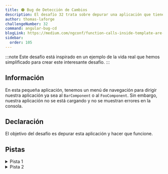 ```yaml
---
title: 🟠 Bug de Detección de Cambios
description: El desafío 32 trata sobre depurar una aplicación que tiene problemas cuando se activa la detección de cambios
author: thomas-laforge
challengeNumber: 32
command: angular-bug-cd
blogLink: https://medium.com/ngconf/function-calls-inside-template-are-dangerous-15f9822a6629
sidebar:
  order: 105
---
```


:::note
Este desafío está inspirado en un ejemplo de la vida real que hemos simplificado para crear este interesante desafío.
:::

## Información

En esta pequeña aplicación, tenemos un menú de navegación para dirigir nuestra aplicación ya sea al `BarComponent` o al `FooComponent`. Sin embargo, nuestra aplicación no se está cargando y no se muestran errores en la consola.

## Declaración

El objetivo del desafío es depurar esta aplicación y hacer que funcione.

## Pistas

<details>
  <summary>Pista 1</summary>
  
  Si comentas `routerLinkActive="isSelected"` dentro de `NavigationComponent`, la aplicación se carga correctamente.
</details>

<details>
  <summary>Pista 2</summary>

Si abres el [código fuente de `RouterLinkActive`](https://github.com/angular/angular/blob/main/packages/router/src/directives/router_link_active.ts) y vas a la **línea 196**, Angular está llamando a `this.cdr.markForCheck` dentro de una microTarea, lo que desencadena un nuevo ciclo de Detección de Cambios. Si comentas esta línea, la aplicación se carga de nuevo, sin embargo, el bug no está dentro del Framework de Angular. 😅😯

</details>
